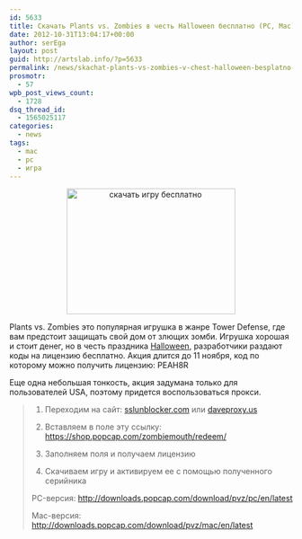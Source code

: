```yaml
---
id: 5633
title: Скачать Plants vs. Zombies в честь Halloween бесплатно (PC, Mac)
date: 2012-10-31T13:04:17+00:00
author: serEga
layout: post
guid: http://artslab.info/?p=5633
permalink: /news/skachat-plants-vs-zombies-v-chest-halloween-besplatno-pc-mac/
prosmotr:
  - 57
wpb_post_views_count:
  - 1728
dsq_thread_id:
  - 1565025117
categories:
  - news
tags:
  - mac
  - pc
  - игра
---
```

<center>
  <a href="http://googledrive.com/host/0B9lHVSSSdxdxd0hjdUdmRzY3Tjg/plants_vs_zombies_skachat.jpeg"><img src="http://googledrive.com/host/0B9lHVSSSdxdxd0hjdUdmRzY3Tjg/plants_vs_zombies_skachat-300x224.jpg" alt="скачать игру бесплатно" title="plants_vs_zombies_skachat" width="300" height="224" class="aligncenter size-medium wp-image-5634" /></a>
</center>

Plants vs. Zombies это популярная игрушка в жанре Tower Defense, где вам предстоит защищать свой дом от злющих зомби. Игрушка хорошая и стоит денег, но в честь праздника [Halloween](http://artslab.info/ikonki/kreativ-na-helloween-2007/ "Креатив на Helloween 2007"), разработчики раздают коды на лицензию бесплатно. Акция длится до 11 ноября, код по которому можно получить лицензию: PEAH8R

<!--more-->

Еще одна небольшая тонкость, акция задумана только для пользователей USA, поэтому придется воспользоваться прокси.

> 1. Переходим на сайт: [sslunblocker.com](http://www.sslunblocker.com/) или [daveproxy.us](http://daveproxy.us/)
>
> 2. Вставляем в поле эту ссылку: https://shop.popcap.com/zombiemouth/redeem/
>
> 3. Заполняем поля и получаем лицензию
>
> 4. Скачиваем игру и активируем ее с помощью полученного серийника
>
> PC-версия: <http://downloads.popcap.com/download/pvz/pc/en/latest>
>
> Mac-версия: <http://downloads.popcap.com/download/pvz/mac/en/latest>